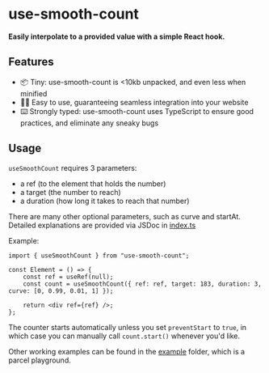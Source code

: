 # use-smooth-count

**Easily interpolate to a provided value with a simple React hook.**

## Features

-   📦 Tiny: use-smooth-count is <10kb unpacked, and even less when minified
-   👨‍💻 Easy to use, guaranteeing seamless integration into your website
-   ⌨️ Strongly typed: use-smooth-count uses TypeScript to ensure good practices, and eliminate any sneaky bugs

## Usage

`useSmoothCount` requires 3 parameters: 
- a ref (to the element that holds the number)
- a target (the number to reach)
- a duration (how long it takes to reach that number)

There are many other optional parameters, such as curve and startAt. Detailed explanations are provided via JSDoc in [index.ts](https://github.com/cnrad/use-smooth-count/blob/master/src/index.ts)

Example: 
```tsx
import { useSmoothCount } from "use-smooth-count";

const Element = () => {
    const ref = useRef(null);
    const count = useSmoothCount({ ref: ref, target: 183, duration: 3, curve: [0, 0.99, 0.01, 1] });

    return <div ref={ref} />;
};
```

The counter starts automatically unless you set `preventStart` to `true`, in which case you can manually call `count.start()` whenever you'd like.

Other working examples can be found in the [example](https://github.com/cnrad/use-smooth-count/tree/master/example) folder, which is a parcel playground.

